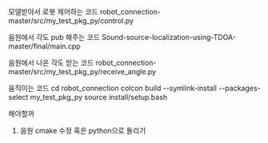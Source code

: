 모델받아서 로봇 제어하는 코드 
robot_connection-master/src/my_test_pkg_py/control.py

음원에서 각도 pub 해주는 코드
Sound-source-localization-using-TDOA-master/final/main.cpp

음원에서 나온 각도 받는 코드
robot_connection-master/src/my_test_pkg_py/receive_angle.py

움직이는 코드
cd robot_connection
colcon build --symlink-install --packages-select my_test_pkg_py
source install/setup.bash

해야할꺼 
1. 음원 cmake 수정 혹은 python으로 돌리기
